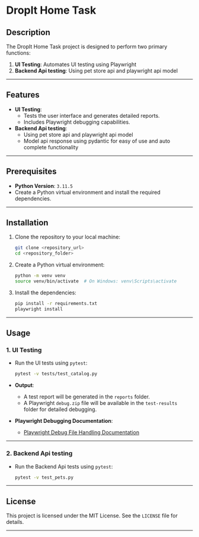 
# **DropIt Home Task**

## **Description**

The DropIt Home Task project is designed to perform two primary functions:

1. **UI Testing**: Automates UI testing using Playwright
2. **Backend Api testing**: Using pet store api and playwright api model

---

## **Features**

- **UI Testing**:
  - Tests the user interface and generates detailed reports.
  - Includes Playwright debugging capabilities.
- **Backend Api testing**: 
  - Using pet store api and playwright api model
  - Model api response using pydantic for easy of use and auto complete functionality


---

## **Prerequisites**

- **Python Version**: `3.11.5`
- Create a Python virtual environment and install the required dependencies.

---

## **Installation**

1. Clone the repository to your local machine:

   ```bash
   git clone <repository_url>
   cd <repository_folder>
   ```

2. Create a Python virtual environment:

   ```bash
   python -m venv venv
   source venv/bin/activate  # On Windows: venv\Scripts\activate
   ```

3. Install the dependencies:

   ```bash
   pip install -r requirements.txt
   playwright install
   ```
---

## **Usage**

### **1. UI Testing**

- Run the UI tests using `pytest`:

  ```bash
  pytest -v tests/test_catalog.py
  ```

- **Output**:
  - A test report will be generated in the `reports` folder.
  - A Playwright `debug.zip` file will be available in the `test-results` folder for detailed debugging.
- **Playwright Debugging Documentation**:
  - [Playwright Debug File Handling Documentation](https://playwright.dev/python/docs/trace-viewer-intro)

---

### **2. Backend Api testing**
    
- Run the Backend Api tests using `pytest`:

  ```bash
  pytest -v test_pets.py
  ```

---

## **License**

This project is licensed under the MIT License. See the `LICENSE` file for details.

---


